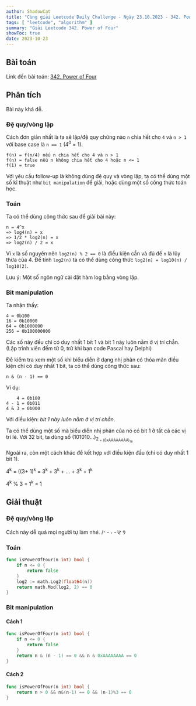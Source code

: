 ```yaml
---
author: ShadowCat
title: "Cùng giải Leetcode Daily Challenge - Ngày 23.10.2023 - 342. Power of Four"
tags: [ "leetcode", "algorithm" ]
summary: "Giải Leetcode 342. Power of Four"
showToc: true
date: 2023-10-23
---
```


## Bài toán

Link đến bài toán: [342. Power of Four](https://leetcode.com/problems/power-of-four)

## Phân tích

Bài này khá dễ.

### Đệ quy/vòng lặp

Cách đơn giản nhất là ta sẽ lặp/đệ quy chừng nào `n` chia hết cho `4` và `n > 1`
với base case là `n == 1` (4<sup>0</sup> = 1).

```
f(n) = f(n/4) nếu n chia hết cho 4 và n > 1
f(n) = false nếu n không chia hết cho 4 hoặc n <= 1
f(1) = true
```

Với yêu cầu follow-up là không dùng đệ quy và vòng lặp,
ta có thể dùng một số kĩ thuật như `bit manipulation` để giải, hoặc dùng một số công thức toán học.

### Toán

Ta có thể dùng công thức sau để giải bài này:

```
n = 4^x
=> log4(n) = x
=> 1/2 * log2(n) = x
=> log2(n) / 2 = x
```

Vì `x` là số nguyên nên `log2(n) % 2 == 0` là điều kiện cần và đủ để `n` là lũy thừa của 4.
Để tính `log2(n)` ta có thể dùng công thức `log2(n) = log10(n) / log10(2)`.

Lưu ý: Một số ngôn ngữ cài đặt hàm log bằng vòng lặp.

### Bit manipulation

Ta nhận thấy:

```
4 = 0b100
16 = 0b10000
64 = 0b1000000
256 = 0b100000000
```

Các số này đều chỉ có duy nhất 1 bit 1 và bit 1 này luôn nằm ở vị trí chẵn. (Lập trình viên đếm từ 0, trừ khi bạn code Pascal hay Delphi)

Để kiểm tra xem một số khi biểu diễn ở dạng nhị phân có thỏa mãn điều kiện chỉ có duy nhất 1 bit, ta có thể dùng công thức sau:

```
n & (n - 1) == 0
```

Ví dụ:
```
    4 = 0b100
4 - 1 = 0b011
4 & 3 = 0b000
```

Với điều kiện: _bit 1 này luôn nằm ở vị trí chẵn._

Ta có thể dùng một số mà biểu diễn nhị phân của nó có bit 1 ở tất cả các vị trí lẻ.
Với 32 bit, ta dùng số (101010...)<sub>2<sub> = (0xAAAAAAAA)<sub>16<sub>.

Ngoài ra, còn một cách khác để kết hợp với điều kiện đầu (chỉ có duy nhất 1 bit 1).

4<sup>k</sup> = ((3+ 1)<sup>k</sup> = 3<sup>k</sup> + 3<sup>k</sup> + ... + 3<sup>k</sup> + 1<sup>k</sup>

4<sup>k</sup> % 3 = 1<sup>k</sup> = 1


## Giải thuật

### Đệ quy/vòng lặp

Cách này dễ quá mọi người tự làm nhé. /ᐠ - ˕ -マ Ⳋ

### Toán

```go
func isPowerOfFour(n int) bool {
    if n <= 0 {
        return false
    }
    log2 := math.Log2(float64(n))
    return math.Mod(log2, 2) == 0
}
```

### Bit manipulation

#### Cách 1

```go
func isPowerOfFour(n int) bool {
    if n <= 0 {
        return false
    }
    return n & (n - 1) == 0 && n & 0xAAAAAAAA == 0
}
```

#### Cách 2

```go
func isPowerOfFour(n int) bool {
    return n > 0 && n&(n-1) == 0 && (n-1)%3 == 0
}
```